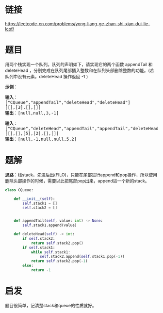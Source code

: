 # 链接
https://leetcode-cn.com/problems/yong-liang-ge-zhan-shi-xian-dui-lie-lcof/


# 题目

用两个栈实现一个队列。队列的声明如下，请实现它的两个函数 appendTail 和 deleteHead ，分别完成在队列尾部插入整数和在队列头部删除整数的功能。(若队列中没有元素，deleteHead 操作返回 -1 )


**示例**：

<pre>
<b>输入</b>：
["CQueue","appendTail","deleteHead","deleteHead"]
[[],[3],[],[]]
<b>输出</b>：[null,null,3,-1]
</pre>

<pre>
<b>输入</b>：
["CQueue","deleteHead","appendTail","appendTail","deleteHead","deleteHead"]
[[],[],[5],[2],[],[]]
<b>输出</b>：[null,-1,null,null,5,2]
</pre>


# 题解
**思路**：栈stack，先进后出(FILO)，只能在尾部进行append和pop操作，所以使用删除头部操作的时候，需要以此把尾部pop出来，append进一个新的stack。



```python
class CQueue:

    def __init__(self):
        self.stack1 = []
        self.stack2 = []


    def appendTail(self, value: int) -> None:
        self.stack1.append(value)

    def deleteHead(self) -> int:
        if self.stack2: 
            return self.stack2.pop()
        if self.stack1:
            while self.stack1:
                self.stack2.append(self.stack1.pop(-1))
            return self.stack2.pop(-1) 
        else:
            return -1

```

# 启发
题目很简单，记清楚stack和queue的性质就好。
